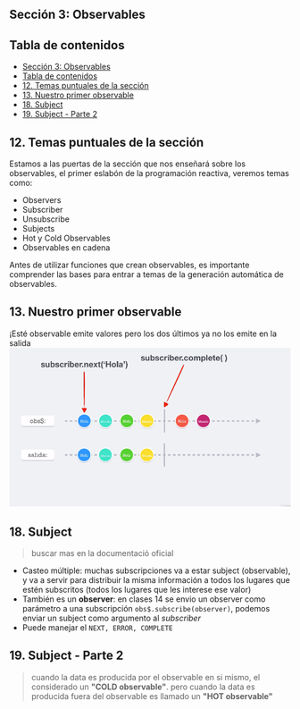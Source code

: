 ## **Sección 3: Observables**

## Tabla de contenidos
- [Sección 3: Observables](#seccin-3-observables)
- [Tabla de contenidos](#tabla-de-contenidos)
- [12. Temas puntuales de la sección](#12-temas-puntuales-de-la-seccin)
- [13. Nuestro primer observable](#13-nuestro-primer-observable)
- [18. Subject](#18-subject)
- [19. Subject - Parte 2](#19-subject---parte-2)


## 12. Temas puntuales de la sección
Estamos a las puertas de la sección que nos enseñará sobre los observables, el primer eslabón de la programación reactiva, veremos temas como:

* Observers
* Subscriber
* Unsubscribe
* Subjects
* Hot y Cold Observables
* Observables en cadena

Antes de utilizar funciones que crean observables, es importante comprender las bases para entrar a temas de la generación automática de observables.

## 13. Nuestro primer observable

¡Esté observable emite valores pero los dos últimos ya no los emite en la salida
![](screen/2021-05-29_04-26.png)


## 18. Subject

> buscar mas en la documentació oficial

* Casteo múltiple: muchas subscripciones va a estar subject (observable), y va a servir para distribuir la misma información a todos los lugares que estén subscritos (todos los lugares que les interese ese valor)
* También es un **observer**:  en clases 14 se envio un observer como parámetro a una subscripción `obs$.subscribe(observer)`, podemos enviar un subject como argumento al _subscriber_
* Puede manejar el `NEXT, ERROR, COMPLETE`

## 19. Subject - Parte 2


> cuando la data es producida por el observable en si mismo, el considerado un **"COLD observable"**.
> pero cuando la data es producida fuera del observable es llamado un **"HOT observable"**
